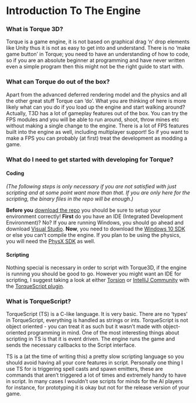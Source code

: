 # Introduction To The Engine

### What is Torque 3D? <a href="#what-is-torque-3d" id="what-is-torque-3d"></a>

Torque is a game engine, it is not based on graphical drag ‘n’ drop elements like Unity thus it is not as easy to get into and understand. There is no ‘make game button’ in Torque; you need to have an understanding of how to code, so if you are an absolute beginner at programming and have never written even a simple program then this might not be the right guide to start with.

### What can Torque do out of the box? <a href="#what-can-torque-do-out-of-the-box" id="what-can-torque-do-out-of-the-box"></a>

Apart from the advanced deferred rendering model and the physics and all the other great stuff Torque can ‘do’. What you are thinking of here is more likely what can you do if you load up the engine and start walking around? Actually, T3D has a lot of gameplay features out of the box. You can try the FPS modules and you will be able to run around, shoot, throw mines etc without making a single change to the engine. There is a lot of FPS features built into the engine as well, including multiplayer support! So if you want to make a FPS you can probably (at first) treat the development as modding a game.

### What do I need to get started with developing for Torque? <a href="#what-do-i-need-to-get-started-with-developing-for-torque" id="what-do-i-need-to-get-started-with-developing-for-torque"></a>

#### Coding <a href="#coding" id="coding"></a>

_(The following steps is only necessary if you are not satisfied with just scripting and at some point want more than that. If you are only here for the scripting, the binary files in the repo will be enough.)_

**Before you** [download the repo](http://github.com/TorqueGameEngines/Torque3D) you should be sure to setup your environment correctly! **First** do you have an IDE (Integrated Development Environment)? No? If you are running Windows, you should go ahead and download [Visual Studio](https://visualstudio.microsoft.com/vs/). **Now**, you need to download the [Windows 10 SDK](https://developer.microsoft.com/en-US/windows/downloads/windows-10-sdk/) or else you can’t compile the engine. If you plan to be using the physics, you will need the [PhysX SDK](http://www.nvidia.com/object/physx\_downloads.html) as well.

#### Scripting <a href="#scripting" id="scripting"></a>

Nothing special is necessary in order to script with Torque3D, if the engine is running you should be good to go. However you might want an IDE for scripting, I suggest taking a look at either [Torsion](https://github.com/TorqueGameEngines/TorsionEditor) or [IntelliJ Community](https://www.jetbrains.com/idea/download) with the [TorqueScript plugin](https://plugins.jetbrains.com/plugin/17218-torquescript-language-support).

### What is TorqueScript? <a href="#what-is-torquescript" id="what-is-torquescript"></a>

TorqueScript (TS) is a C-like language. It is very basic. There are no ‘types’ in TorqueScript, everything is handled as strings or ints. TorqueScript is not object oriented - you can treat it as such but it wasn’t made with object-oriented programming in mind. One of the most interesting things about scripting in TS is that it is event driven. The engine runs the game and sends the necessary callbacks to the Script interface.

TS is a (at the time of writing this) a pretty slow scripting language so you should avoid having all your core features in script. Personally one thing I use TS for is triggering spell casts and spawn emitters, these are commands that aren’t triggered a lot of times and extremely handy to have in script. In many cases I wouldn’t use scripts for minds for the AI players for instance, for prototyping it is okay but not for the release version of your game.
